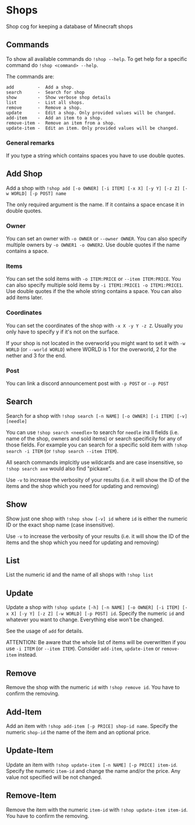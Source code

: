 # Shops
Shop cog for keeping a database of Minecraft shops

## Commands
To show all available commands do `!shop --help`. To get help for a specific command do `!shop <command> --help`.

The commands are:

```
add         -  Add a shop.
search      -  Search for shop
show        -  Show verbose shop details
list        -  List all shops.
remove      -  Remove a shop.
update      -  Edit a shop. Only provided values will be changed.
add-item    -  Add an item to a shop.
remove-item -  Remove an item from a shop.
update-item -  Edit an item. Only provided values will be changed.
```

### General remarks
If you type a string which contains spaces you have to use double quotes.

## Add Shop
Add a shop with `!shop add [-o OWNER] [-i ITEM] [-x X] [-y Y] [-z Z] [-w WORLD] [-p POST] name`

The only required argument is the name. If it contains a space encase it in double quotes.
### Owner
You can set an owner with `-o OWNER` or `--owner OWNER`. You can also specify multiple owners by `-o OWNER1 -o OWNER2`. Use double quotes if the name contains a space.
### Items
You can set the sold items with `-o ITEM:PRICE` or `--item ITEM:PRICE`. You can also specify multiple sold items by `-i ITEM1:PRICE1 -o ITEM1:PRICE1`. Use double quotes if the the whole string contains a space. You can also add items later.
### Coordinates
You can set the coordinates of the shop with `-x X -y Y -z Z`. Usually you only have to specify y if it's not on the surface.

If your shop is not located in the overworld you might want to set it with `-w WORLD` (or `--world WORLD`) where WORLD is 1 for the overworld, 2 for the nether and 3 for the end.
### Post
You can link a discord announcement post with `-p POST` or `--p POST`

## Search
Search for a shop with `!shop search [-n NAME] [-o OWNER] [-i ITEM] [-v] [needle]`

You can use `!shop search <needle>` to search for `needle` ina ll fields (i.e. name of the shop, owners and sold items) or  search specificily for any of those fields. For example you can search for a specific sold item with `!shop search -i ITEM` (or `!shop search --item ITEM`).

All search commands implcitly use wildcards and are case insensitive, so `!shop search axe` would also find "pickaxe".

Use `-v` to increase the verbosity of your results (i.e. it will show the ID of the items and the shop which you need for updating and removing)

## Show
Show just one shop with `!shop show [-v] id` where `id` is either the numeric ID or the exact shop name (case insensitive).

Use `-v` to increase the verbosity of your results (i.e. it will show the ID of the items and the shop which you need for updating and removing)

## List
List the numeric id and the name of all shops with `!shop list`

## Update
Update a shop with `!shop update [-h] [-n NAME] [-o OWNER] [-i ITEM] [-x X] [-y Y] [-z Z] [-w WORLD] [-p POST] id`. Specify the numeric `id` and whatever you want to change. Everything else won't be changed. 

See the usage of `add` for details.

ATTENTION: Be aware that the whole list of items will be overwritten if you use `-i ITEM` (or `--item ITEM`). Consider `add-item`, `update-item` or `remove-item` instead.

## Remove
Remove the shop with the numeric `id` with `!shop remove id`. You have to confirm the removing.

## Add-Item
Add an item with `!shop add-item [-p PRICE] shop-id name`. Specify the numeric `shop-id` the name of the item and an optional price.

## Update-Item
Update an item with `!shop update-item [-n NAME] [-p PRICE] item-id`. Specify the numeric `item-id` and change the name and/or the price. Any value not specified will be not changed.

## Remove-Item
Remove the item with the numeric `item-id` with `!shop update-item item-id`.  You have to confirm the removing.
